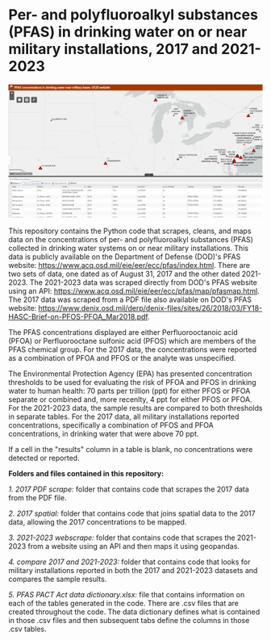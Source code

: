 <h1>Per- and polyfluoroalkyl substances (PFAS) in drinking water on or near military installations, 2017 and 2021-2023</h1>

<img src= 'https://github.com/department-of-veterans-affairs/DAPM-PFAS-PACT-ACT/blob/main/map%202018%20image.JPG'>


This repository contains the Python code that scrapes, cleans, and maps data on the concentrations of per- and polyfluoroalkyl substances (PFAS) collected in drinking water systems on or near military installations. This data is publicly available on the Department of Defense (DOD)'s PFAS website: https://www.acq.osd.mil/eie/eer/ecc/pfas/index.html. There are two sets of data, one dated as of August 31, 2017 and the other dated 2021-2023. The 2021-2023 data was scraped directly from DOD's PFAS website using an API: https://www.acq.osd.mil/eie/eer/ecc/pfas/map/pfasmap.html. The 2017 data was scraped from a PDF file also available on DOD's PFAS website: https://www.denix.osd.mil/derp/denix-files/sites/26/2018/03/FY18-HASC-Brief-on-PFOS-PFOA_Mar2018.pdf.

The PFAS concentrations displayed are either Perfluorooctanoic acid (PFOA) or Perfluorooctane sulfonic acid (PFOS) which are members of the PFAS chemical group. For the 2017 data, the concentrations were reported as a combination of PFOA and PFOS or the analyte was unspecified.

The Environmental Protection Agency (EPA) has presented concentration thresholds to be used for evaluating the risk of PFOA and PFOS in drinking water to human health: 70 parts per trillion (ppt) for either PFOS or PFOA separate or combined and, more recenlty, 4 ppt for either PFOS or PFOA. For the 2021-2023 data, the sample results are compared to both thresholds in separate tables. For the 2017 data, all military installations reported concentrations, specifically a combination of PFOS and PFOA concentrations, in drinking water that were above 70 ppt. 
 
If a cell in the "results" column in a table is blank, no concentrations were detected or reported. 

<b> Folders and files contained in this repository:</b>

<i>1. 2017 PDF scrape:</i> folder that contains code that scrapes the 2017 data from the PDF file. 

<i>2. 2017 spatial:</i> folder that contains code that joins spatial data to the 2017 data, allowing the 2017 concentrations to be mapped. 

<i>3. 2021-2023 webscrape:</i> folder that contains code that scrapes the 2021-2023 from a website using an API and then maps it using geopandas. 

<i>4. compare 2017 and 2021-2023:</i> folder that contains code that looks for military installations reported in both the 2017 and 2021-2023 datasets and compares the sample results. 

<i>5. PFAS PACT Act data dictionary.xlsx:</i> file that contains information on each of the tables generated in the code. There are .csv files that are created throughout the code. The data dictionary defines what is contained in those .csv files and then subsequent tabs define the columns in those .csv tables. 
